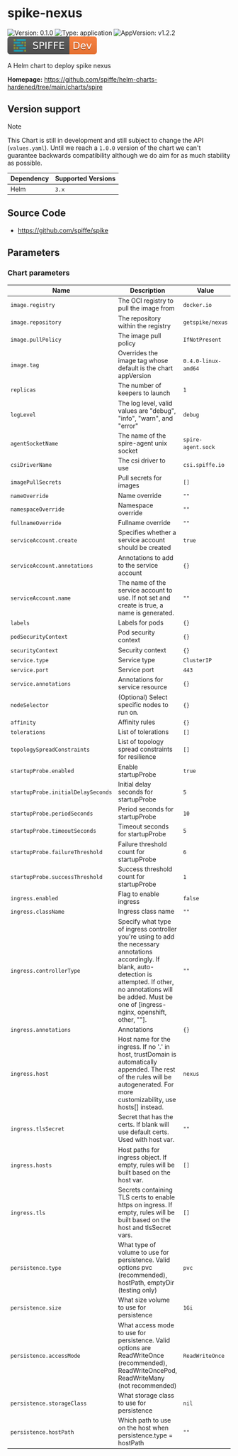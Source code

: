 # spike-nexus

![Version: 0.1.0](https://img.shields.io/badge/Version-0.1.0-informational?style=flat-square) ![Type: application](https://img.shields.io/badge/Type-application-informational?style=flat-square) ![AppVersion: v1.2.2](https://img.shields.io/badge/AppVersion-v1.2.2-informational?style=flat-square)
[![Development Phase](https://github.com/spiffe/spiffe/blob/main/.img/maturity/dev.svg)](https://github.com/spiffe/spiffe/blob/main/MATURITY.md#development)

A Helm chart to deploy spike nexus

**Homepage:** <https://github.com/spiffe/helm-charts-hardened/tree/main/charts/spire>

## Version support

> [!Note]
> This Chart is still in development and still subject to change the API (`values.yaml`).
> Until we reach a `1.0.0` version of the chart we can't guarantee backwards compatibility although
> we do aim for as much stability as possible.

| Dependency | Supported Versions |
|:-----------|:-------------------|
| Helm       | `3.x`              |

## Source Code

* <https://github.com/spiffe/spike>

<!-- The parameters section is generated using helm-docs.sh and should not be edited by hand. -->

## Parameters

### Chart parameters

| Name                               | Description                                                                                                                                                                                                                             | Value               |
| ---------------------------------- | --------------------------------------------------------------------------------------------------------------------------------------------------------------------------------------------------------------------------------------- | ------------------- |
| `image.registry`                   | The OCI registry to pull the image from                                                                                                                                                                                                 | `docker.io`         |
| `image.repository`                 | The repository within the registry                                                                                                                                                                                                      | `getspike/nexus`    |
| `image.pullPolicy`                 | The image pull policy                                                                                                                                                                                                                   | `IfNotPresent`      |
| `image.tag`                        | Overrides the image tag whose default is the chart appVersion                                                                                                                                                                           | `0.4.0-linux-amd64` |
| `replicas`                         | The number of keepers to launch                                                                                                                                                                                                         | `1`                 |
| `logLevel`                         | The log level, valid values are "debug", "info", "warn", and "error"                                                                                                                                                                    | `debug`             |
| `agentSocketName`                  | The name of the spire-agent unix socket                                                                                                                                                                                                 | `spire-agent.sock`  |
| `csiDriverName`                    | The csi driver to use                                                                                                                                                                                                                   | `csi.spiffe.io`     |
| `imagePullSecrets`                 | Pull secrets for images                                                                                                                                                                                                                 | `[]`                |
| `nameOverride`                     | Name override                                                                                                                                                                                                                           | `""`                |
| `namespaceOverride`                | Namespace override                                                                                                                                                                                                                      | `""`                |
| `fullnameOverride`                 | Fullname override                                                                                                                                                                                                                       | `""`                |
| `serviceAccount.create`            | Specifies whether a service account should be created                                                                                                                                                                                   | `true`              |
| `serviceAccount.annotations`       | Annotations to add to the service account                                                                                                                                                                                               | `{}`                |
| `serviceAccount.name`              | The name of the service account to use. If not set and create is true, a name is generated.                                                                                                                                             | `""`                |
| `labels`                           | Labels for pods                                                                                                                                                                                                                         | `{}`                |
| `podSecurityContext`               | Pod security context                                                                                                                                                                                                                    | `{}`                |
| `securityContext`                  | Security context                                                                                                                                                                                                                        | `{}`                |
| `service.type`                     | Service type                                                                                                                                                                                                                            | `ClusterIP`         |
| `service.port`                     | Service port                                                                                                                                                                                                                            | `443`               |
| `service.annotations`              | Annotations for service resource                                                                                                                                                                                                        | `{}`                |
| `nodeSelector`                     | (Optional) Select specific nodes to run on.                                                                                                                                                                                             | `{}`                |
| `affinity`                         | Affinity rules                                                                                                                                                                                                                          | `{}`                |
| `tolerations`                      | List of tolerations                                                                                                                                                                                                                     | `[]`                |
| `topologySpreadConstraints`        | List of topology spread constraints for resilience                                                                                                                                                                                      | `[]`                |
| `startupProbe.enabled`             | Enable startupProbe                                                                                                                                                                                                                     | `true`              |
| `startupProbe.initialDelaySeconds` | Initial delay seconds for startupProbe                                                                                                                                                                                                  | `5`                 |
| `startupProbe.periodSeconds`       | Period seconds for startupProbe                                                                                                                                                                                                         | `10`                |
| `startupProbe.timeoutSeconds`      | Timeout seconds for startupProbe                                                                                                                                                                                                        | `5`                 |
| `startupProbe.failureThreshold`    | Failure threshold count for startupProbe                                                                                                                                                                                                | `6`                 |
| `startupProbe.successThreshold`    | Success threshold count for startupProbe                                                                                                                                                                                                | `1`                 |
| `ingress.enabled`                  | Flag to enable ingress                                                                                                                                                                                                                  | `false`             |
| `ingress.className`                | Ingress class name                                                                                                                                                                                                                      | `""`                |
| `ingress.controllerType`           | Specify what type of ingress controller you're using to add the necessary annotations accordingly. If blank, auto-detection is attempted. If other, no annotations will be added. Must be one of [ingress-nginx, openshift, other, ""]. | `""`                |
| `ingress.annotations`              | Annotations                                                                                                                                                                                                                             | `{}`                |
| `ingress.host`                     | Host name for the ingress. If no '.' in host, trustDomain is automatically appended. The rest of the rules will be autogenerated. For more customizability, use hosts[] instead.                                                        | `nexus`             |
| `ingress.tlsSecret`                | Secret that has the certs. If blank will use default certs. Used with host var.                                                                                                                                                         | `""`                |
| `ingress.hosts`                    | Host paths for ingress object. If empty, rules will be built based on the host var.                                                                                                                                                     | `[]`                |
| `ingress.tls`                      | Secrets containing TLS certs to enable https on ingress. If empty, rules will be built based on the host and tlsSecret vars.                                                                                                            | `[]`                |
| `persistence.type`                 | What type of volume to use for persistence. Valid options pvc (recommended), hostPath, emptyDir (testing only)                                                                                                                          | `pvc`               |
| `persistence.size`                 | What size volume to use for persistence                                                                                                                                                                                                 | `1Gi`               |
| `persistence.accessMode`           | What access mode to use for persistence. Valid options are ReadWriteOnce (recommended), ReadWriteOncePod, ReadWriteMany (not recommended)                                                                                               | `ReadWriteOnce`     |
| `persistence.storageClass`         | What storage class to use for persistence                                                                                                                                                                                               | `nil`               |
| `persistence.hostPath`             | Which path to use on the host when persistence.type = hostPath                                                                                                                                                                          | `""`                |
